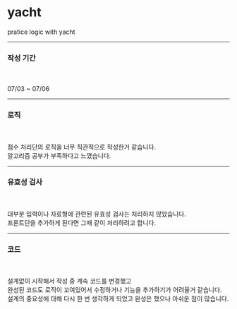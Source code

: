 # yacht
pratice logic with yacht
<hr>
<h3>작성 기간</h3> <br><br>
07/03 ~ 07/06

<hr>
<h3>로직</h3>
<br><br>
점수 처리단의 로직을 너무 직관적으로 작성한거 같습니다.<br>
알고리즘 공부가 부족하다고 느꼈습니다.

<hr>
<h3>유효성 검사</h3>
<br><br>
대부분 입력이나 자료형에 관련된 유효성 검사는 처리하지 않았습니다.<br>
프론트단을 추가하게 된다면 그때 같이 처리하려고 합니다.

<hr>
<h3>코드</h3>
<br><br>
설계없이 시작해서 작성 중 계속 코드를 변경했고<br>
완성된 코드도 로직이 꼬여있어서 수정하거나 기능을 추가하기가 어려울거 같습니다.<br>
설계의 중요성에 대해 다시 한 번 생각하게 되었고 완성은 했으나 아쉬운 점이 많습니다.<br><br>


